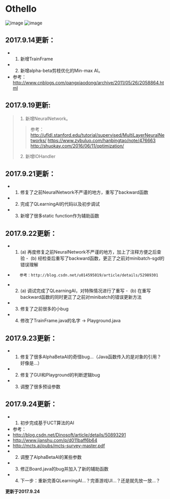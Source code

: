 # Othello

![image](https://github.com/qiaofengmarco/JavaOthello/raw/master/d1.png)
![image](https://github.com/qiaofengmarco/JavaOthello/raw/master/d2.png)

## 2017.9.14更新：
 - 1. 新增TrainFrame 
 - 2. 新增alpha-beta剪枝优化的Min-max AI。     
 -    参考：http://www.cnblogs.com/pangxiaodong/archive/2011/05/26/2058864.html

## 2017.9.19更新:
 > 1. 新增NeuralNetwork。
 > 
 >>参考：
 >>http://ufldl.stanford.edu/tutorial/supervised/MultiLayerNeuralNetworks/
 >>https://www.zybuluo.com/hanbingtao/note/476663
 >>http://shuokay.com/2016/06/11/optimization/
 > 
 > 2. 新增IOHandler

## 2017.9.21更新：
 - 1. 修复了之前NeuralNetwork不严谨的地方，重写了backward函数
 - 2. 完成了QLearningAI的代码以及初步调试
 - 3. 新增了很多static function作为辅助函数

## 2017.9.22更新：
 - 1. (a) 再度修复之前NeuralNetwork不严谨的地方，加上了注释方便之后查验
 -    (b) 经检查后重写了backward函数，更正了之前对minibatch-sgd的错误理解
 -        参考：http://blog.csdn.net/u014595019/article/details/52989301
 - 2. (a) 调试完成了QLearningAI，对特殊情况进行了重写
 -    (b) 在重写backward函数的同时更正了之前对minibatch的错误更新方法
 - 3. 修复了之前很多的小bug
 - 4. 修改了TrainFrame.java的名字 -> Playground.java

## 2017.9.23更新：
 - 1. 修复了很多AlphaBetaAI的奇怪bug...（Java函数传入的是对象的引用？好像是...）
 - 2. 修复了GUI和Playground的判断逻辑bug
 - 3. 调整了很多预设参数

## 2017.9.24更新：
 - 1. 初步完成基于UCT算法的AI
 -    参考：
 -    http://blog.csdn.net/Dinosoft/article/details/50893291
 -    http://www.jianshu.com/p/d011baff6b64
 -    http://mcts.ai/pubs/mcts-survey-master.pdf
 - 2. 调整了AlphaBetaAI的某些参数
 - 3. 修正Board.java的bug并加入了新的辅助函数
 - 4. 下一步：重新完善QLearningAI...？完善游戏UI...？还是就先放一放...？

**更新于2017.9.24**
